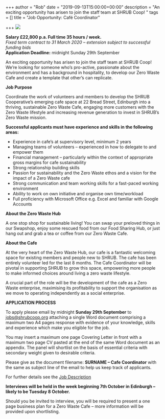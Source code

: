+++
author = "Rob"
date = "2019-09-13T15:00:00+00:00"
description = "An exciting opportunity has arisen to join the staff team at SHRUB Coop! "
tags = []
title = "Job Opportunity: Café Coordinator"

+++
![](https://res.cloudinary.com/shrub-co-op/image/upload/v1568667544/shrubcoop.org/media/We_re_hiring_fvmkjs.png)

**Salary £22,800 p.a. Full time 35 hours / week.**   
_Fixed term contract to 31 March 2020 – extension subject to successful funding bids_  
**Application Deadline:** midnight Sunday 29th September

An exciting opportunity has arisen to join the staff team at SHRUB Coop! We’re looking for someone who’s pro-active, passionate about the environment and has a background in hospitality, to develop our Zero Waste Cafe and create a template that other’s can replicate.

**Job Purpose**

Coordinate the work of volunteers and members to develop the SHRUB Cooperative’s emerging cafe space at 22 Bread Street, Edinburgh into a thriving, sustainable Zero Waste Cafe, engaging more customers with the Zero Waste lifestyle and increasing revenue generation to invest in SHRUB’s Zero Waste mission.

**Successful applicants must have experience and skills in the following areas:**

* Experience in cafe’s at supervisory level, minimum 2 years
* Managing teams of volunteers – experienced in how to delegate to and empower them
* Financial management – particularly within the context of appropriate gross margins for cafe sustainability
* Strong relationship building skills
* Passion for sustainability and the Zero Waste ethos and a vision for the impact of a Zero Waste cafe
* Strong communication and team working skills for a fast-paced working environment
* Ability to work on own initiative and organise own time/workload
* Full proficiency with Microsoft Office e.g. Excel and familiar with Google Accounts

**About the Zero Waste Hub**

A one stop shop for sustainable living! You can swap your preloved things in our Swapshop, enjoy some rescued food from our Food Sharing Hub, or just hang out and grab a tea or coffee from our Zero Waste Cafe.

**About the Cafe**

At the very heart of the Zero Waste Hub, our cafe is a fantastic welcoming space for existing members and people new to SHRUB. The cafe has been entirely volunteer led for the last 8 months. The Cafe Coordinator will be pivotal in supporting SHRUB to grow this space, empowering more people to make informed choices around living a zero waste lifestyle.

A crucial part of the role will be the development of the cafe as a Zero Waste enterprise, maximising its profitability to support the organisation as we move to operating independently as a social enterprise.

**APPLICATION PROCESS**

To apply please email by midnight **Sunday 29th September** to [jobs@shrubcoop.org](mailto:jobs@shrubcoop.org) attaching a single Word document comprising a maximum two A4 pages response with evidence of your knowledge, skills and experience which make you eligible for the job.

You may insert a maximum one page Covering Letter in front with a maximum two page CV pasted at the end of the same Word document as an appendix. The panel will shortlist on the basis of essential criteria with secondary weight given to desirable criteria.

Please give as the document filename: **SURNAME – Cafe Coordinator** with the same as subject line of the email to help us keep track of applicants.

For further details see the [Job Description](http://www.shrubcoop.org/wp-content/uploads/2019/09/Caf%C3%A9-Coordinator-Job-Description-.pdf)

**Interviews will be held in the week beginning 7th October in Edinburgh – likely to be Tuesday 8 October.**

Should you be invited to interview, you will be required to present a one page business plan for a Zero Waste Cafe – more information will be provided upon shortlisting.